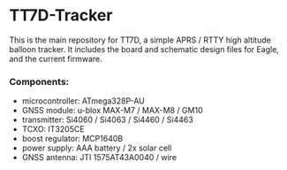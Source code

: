 # TT7D-Tracker
This is the main repository for TT7D, a simple APRS / RTTY high altitude balloon tracker. It includes the board and schematic design files for Eagle, and the current firmware.

### Components:
- microcontroller: ATmega328P-AU
- GNSS module: u-blox MAX-M7 / MAX-M8 / GM10
- transmitter: Si4060 / Si4063 / Si4460 / Si4463
- TCXO: IT3205CE
- boost regulator: MCP1640B
- power supply: AAA battery / 2x solar cell
- GNSS antenna: JTI 1575AT43A0040 / wire
